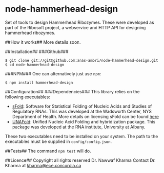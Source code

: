 node-hammerhead-design
======================

Set of tools to design Hammerhead Ribozymes. These were developed as part of the Ribosoft project, a webservice and HTTP API for designing hammerhead ribozymes.

##How it works##
More details soon.

##Installation##
###Github###

    $ git clone git://git@github.com:anas-ambri/node-hammerhead-design.git
    $ cd node-hammerhead-design
	

###NPM###
One can alternatively just use `npm`:

    $ npm install hammerhead-design

##Configuration##
###Dependencies###
This library relies on the following executables:

- [sFold](http://sfold.wadsworth.org/cgi-bin/index.pl): Software for Statistical Folding of Nucleic Acids and Studies of Regulatory RNAs. This was developed at the Wadsworth Center, NYS Department of Health. More details on licensing sFold can be found [here](http://sfold.wadsworth.org/SFOLD-EXE-ACADEMIC.html)
- [UNAFold](http://mfold.rna.albany.edu/): Unified Nucleic Acid Folding and hybridization package. This package was developed at the RNA institute, University at Albany.

These two executables need to be installed on your system. The path to the executables must be supplied in `config/config.json`.

##Tests##
The command `npm test` will do.

##Licence##
Copyright all rights reserved Dr. Nawwaf Kharma
Contact Dr. Kharma at <a href="mailto:kharma@ece.concordia.ca">kharma@ece.concordia.ca</a>